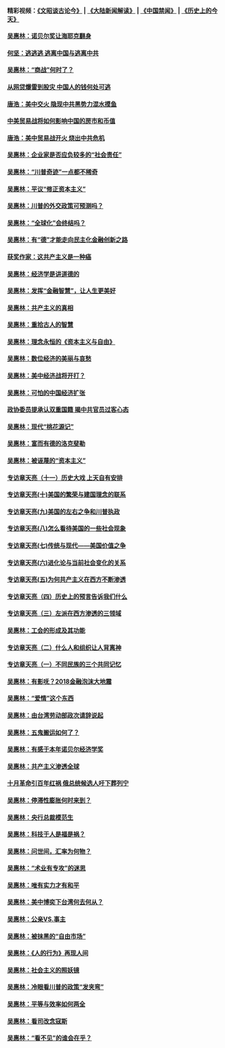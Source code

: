 #### 精彩视频：[《文昭谈古论今》](https://github.com/gfw-breaker/wenzhao/blob/master/README.md?t=01270030) | [《大陆新闻解读》](https://github.com/gfw-breaker/ntdtv-comedy/blob/master/README.md?t=01270030) | [《中国禁闻》](https://github.com/gfw-breaker/ntdtv-news/blob/master/README.md?t=01270030) | [《历史上的今天》](https://github.com/gfw-breaker/today-in-history/blob/master/README.md?t=01270030) 

#### [吴惠林：诺贝尔奖让海耶克翻身](../pages/nsc423/n10890049.md?t=01270030) 

#### [何坚：逃逃逃 逃离中国与逃离中共](../pages/nsc423/n10592891.md?t=01270030) 

#### [吴惠林：“商战”何时了？](../pages/nsc423/n10573558.md?t=01270030) 

#### [从网贷爆雷到股灾 中国人的钱何处可逃](../pages/nsc423/n10572800.md?t=01270030) 

#### [唐浩：美中交火 隐现中共黑势力混水摸鱼](../pages/nsc423/n10544040.md?t=01270030) 

#### [中美贸易战将如何影响中国的房市和币值](../pages/nsc423/n10543697.md?t=01270030) 

#### [唐浩：美中贸易战开火 烧出中共危机](../pages/nsc423/n10540126.md?t=01270030) 

#### [吴惠林：企业家是否应负较多的“社会责任”](../pages/nsc423/n10535022.md?t=01270030) 

#### [吴惠林：“川普奇迹”一点都不稀奇](../pages/nsc423/n10512808.md?t=01270030) 

#### [吴惠林：平议“修正资本主义”](../pages/nsc423/n10495724.md?t=01270030) 

#### [吴惠林：川普的外交政策可预测吗？](../pages/nsc423/n10462387.md?t=01270030) 

#### [吴惠林：“全球化”会终结吗？](../pages/nsc423/n10452838.md?t=01270030) 

#### [吴惠林：有“德”才能走向民主化金融创新之路](../pages/nsc423/n10432292.md?t=01270030) 

#### [获奖作家：这共产主义是一种癌](../pages/nsc423/n10431541.md?t=01270030) 

#### [吴惠林：经济学是讲道德的](../pages/nsc423/n10398014.md?t=01270030) 

#### [吴惠林：发挥“金融智慧”，让人生更美好](../pages/nsc423/n10375019.md?t=01270030) 

#### [吴惠林：共产主义的真相](../pages/nsc423/n10351394.md?t=01270030) 

#### [吴惠林：重拾古人的智慧](../pages/nsc423/n10337691.md?t=01270030) 

#### [吴惠林：理念永恒的《资本主义与自由》](../pages/nsc423/n10316274.md?t=01270030) 

#### [吴惠林：数位经济的美丽与哀愁](../pages/nsc423/n10292946.md?t=01270030) 

#### [吴惠林：美中经济战将开打？](../pages/nsc423/n10258825.md?t=01270030) 

#### [吴惠林：可怕的中国经济扩张](../pages/nsc423/n10219147.md?t=01270030) 

#### [政协委员提承认双重国籍 揭中共官员过客心态](../pages/nsc423/n10208809.md?t=01270030) 

#### [吴惠林：现代“桃花源记”](../pages/nsc423/n10185234.md?t=01270030) 

#### [吴惠林：富而有德的洛克斐勒](../pages/nsc423/n10142264.md?t=01270030) 

#### [吴惠林：被诬蔑的“资本主义”](../pages/nsc423/n10124816.md?t=01270030) 

#### [专访章天亮（十一）历史大戏 上天自有安排](../pages/nsc423/n10094905.md?t=01270030) 

#### [专访章天亮(十)美国的繁荣与建国理念的联系](../pages/nsc423/n10094899.md?t=01270030) 

#### [专访章天亮(九)美国的左右之争和川普执政](../pages/nsc423/n10094889.md?t=01270030) 

#### [专访章天亮(八)怎么看待美国的一些社会现象](../pages/nsc423/n10094857.md?t=01270030) 

#### [专访章天亮(七)传统与现代——美国价值之争](../pages/nsc423/n10093140.md?t=01270030) 

#### [专访章天亮(六)进化论与当前社会变化的关系](../pages/nsc423/n10092036.md?t=01270030) 

#### [专访章天亮(五)为何共产主义在西方不断渗透](../pages/nsc423/n10083620.md?t=01270030) 

#### [专访章天亮（四）历史上的预言告诉我们什么](../pages/nsc423/n10083606.md?t=01270030) 

#### [专访章天亮（三）左派在西方渗透的三领域](../pages/nsc423/n10081115.md?t=01270030) 

#### [吴惠林：工会的形成及其功能](../pages/nsc423/n10080633.md?t=01270030) 

#### [专访章天亮（二）什么人和组织让人背离神](../pages/nsc423/n10076637.md?t=01270030) 

#### [专访章天亮（一）不同民族的三个共同记忆](../pages/nsc423/n10074188.md?t=01270030) 

#### [吴惠林：有影呒？2018金融泡沫大地震](../pages/nsc423/n10040534.md?t=01270030) 

#### [吴惠林：“爱情”这个东西](../pages/nsc423/n10019423.md?t=01270030) 

#### [吴惠林：由台湾劳动部政次请辞说起](../pages/nsc423/n9979679.md?t=01270030) 

#### [吴惠林：五鬼搬运如何了？](../pages/nsc423/n9925338.md?t=01270030) 

#### [吴惠林：有感于本年诺贝尔经济学奖](../pages/nsc423/n9871883.md?t=01270030) 

#### [吴惠林：共产主义渗透全球](../pages/nsc423/n9812748.md?t=01270030) 

#### [十月革命引百年红祸 俄总统候选人吁下葬列宁](../pages/nsc423/n9810182.md?t=01270030) 

#### [吴惠林：停滞性膨胀何时来到？](../pages/nsc423/n9764136.md?t=01270030) 

#### [吴惠林：央行总裁模范生](../pages/nsc423/n9728134.md?t=01270030) 

#### [吴惠林：科技于人是福是祸？](../pages/nsc423/n9672982.md?t=01270030) 

#### [吴惠林：问世间，汇率为何物？](../pages/nsc423/n9621788.md?t=01270030) 

#### [吴惠林：“术业有专攻”的迷思](../pages/nsc423/n9580363.md?t=01270030) 

#### [吴惠林：唯有实力才有和平](../pages/nsc423/n9529599.md?t=01270030) 

#### [吴惠林：美中博奕下台湾何去何从？](../pages/nsc423/n9483598.md?t=01270030) 

#### [吴惠林：公亲VS.事主](../pages/nsc423/n9425637.md?t=01270030) 

#### [吴惠林：被抹黑的“自由市场”](../pages/nsc423/n9351545.md?t=01270030) 

#### [吴惠林：《人的行为》再现人间](../pages/nsc423/n9296339.md?t=01270030) 

#### [吴惠林：社会主义的照妖镜](../pages/nsc423/n9243460.md?t=01270030) 

#### [吴惠林：冷眼看川普的政策“发夹弯”](../pages/nsc423/n9120684.md?t=01270030) 

#### [吴惠林：平等与效率如何两全](../pages/nsc423/n9075430.md?t=01270030) 

#### [吴惠林：看司改念寇斯](../pages/nsc423/n9024915.md?t=01270030) 

#### [吴惠林：“看不见”的谁会在乎？](../pages/nsc423/n8977488.md?t=01270030) 

